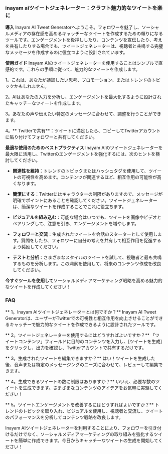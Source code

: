 ### inayam aiツイートジェネレーター：クラフト魅力的なツイートを楽に

**導入**
Inayam AI Tweet Generatorへようこそ。フォロワーを魅了し、ソーシャルメディアの存在感を高めるキャッチーなツイートを作成するための頼りになるツールです。エンゲージメントを後押ししたり、コンテンツを宣伝したり、考えを共有したりする場合でも、ツイートジェネレーターは、視聴者と共鳴する完璧なメッセージを作成するのに役立つように設計されています。

**使用ガイド**
Inayam AIのツイートジェネレーターを使用することはシンプルで直感的です。これらの手順に従って、魅力的なツイートを作成します。

1。これは、あなたが議論したい思考、プロモーション、またはトレンドのトピックかもしれません。

2。AIはあなたの入力を分析し、エンゲージメントを最大化するように設計されたキャッチーなツイートを作成します。

3。あなたの声や伝えたい特定のメッセージに合わせて、調整を行うことができます。

4。** Twitterで共有**：ツイートに満足したら、コピーしてTwitterアカウントに貼り付けてフォロワーと共有してください。

**最適な使用のためのベストプラクティス**
Inayam AIのツイートジェネレーターを最大限に活用し、Twitterのエンゲージメントを強化するには、次のヒントを検討してください。

-  **関連性を維持**：トレンドのトピックまたはハッシュタグを使用して、ツイートの可視性を高めます。コンテンツが関連するほど、相互作用の可能性が高くなります。

-  **簡潔にする**：Twitterにはキャラクターの制限がありますので、メッセージが明確でポイントにあることを確認してください。ツイートジェネレーターは、簡潔なツイートを作成することでこれに役立ちます。

-  **ビジュアルを組み込む**：可能な場合はいつでも、ツイートを画像やビデオとペアリングして、注意を引き、エンゲージメントを増やします。

-  **フォロワーと交流**：生成されたツイートを会話のスターターとして使用します。質問をしたり、フォロワーに自分の考えを共有して相互作用を促進するよう奨励してください。

-  **テストと分析**：さまざまなスタイルのツイートを試して、視聴者と最も共鳴するものを分析します。この洞察を使用して、将来のコンテンツ作成を改良してください。

**今すぐツールを使用して**ソーシャルメディアマーケティング戦略を高める魅力的なツイートを作成してください！

### FAQ

** 1。Inayam AIツイートジェネレーターとは何ですか？**
Inayam AI Tweet Generatorは、ユーザーがTwitterでの可視性と相互作用を向上させることができるキャッチーで魅力的なツイートを作成できるように設計されたツールです。

** 2。ツイートジェネレーターを使用するにはどうすればよいですか？**
「ツイートコンテンツ」フィールドに目的のコンテンツを入力し、[ツイートを生成]をクリックし、出力を確認し、Twitterアカウントで共有するだけです。

** 3。生成されたツイートを編集できますか？**
はい！ツイートを生成した後、音声または特定のメッセージングのニーズに合わせて、レビューして編集できます。

** 4。生成できるツイートの数に制限はありますか？**
いいえ、必要な数のツイートを生成できます。さまざまなコンテンツのアイデアをお気軽に実験してください！

** 5。ツイートエンゲージメントを改善するにはどうすればよいですか？**
トレンドのトピックを取り入れ、ビジュアルを使用し、視聴者と交流し、ツイートのパフォーマンスを分析してコンテンツ戦略を改良します。

Inayam AIツイートジェネレーターを利用することにより、フォロワーを引き付けるだけでなく、ソーシャルメディアマーケティングの取り組みを強化するツイートを簡単に作成できます。今日からキャッチーなツイートの生成を開始してください！